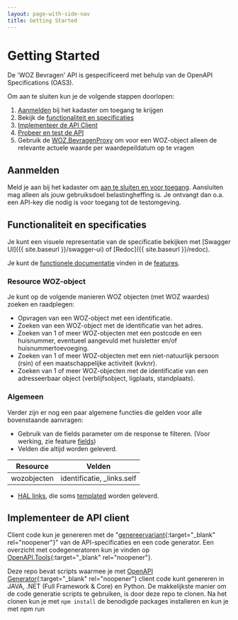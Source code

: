 ```yaml
---
layout: page-with-side-nav
title: Getting Started
---
```

# Getting Started

De 'WOZ Bevragen' API is gespecificeerd met behulp van de OpenAPI Specifications (OAS3).

Om aan te sluiten kun je de volgende stappen doorlopen:
1. [Aanmelden](#aanmelden) bij het kadaster om toegang te krijgen
2. Bekijk de [functionaliteit en specificaties](#functionaliteit-en-specificaties)
3. [Implementeer de API Client](#implementeer-de-api-client)
4. [Probeer en test de API](#probeer-en-test-de-api)<!-- 5. [Sluit aan op productie](#aansluiten-op-productie) -->
5. Gebruik de [WOZ.BevragenProxy](#wozbevragenproxy) om voor een WOZ-object alleen de relevante actuele waarde per waardepeildatum op te vragen

## Aanmelden
Meld je aan bij het kadaster om [aan te sluiten en voor toegang](https://www.kadaster.nl/zakelijk/producten/adressen-en-gebouwen/woz-api-huidige-bevragingen). Aansluiten mag alleen als jouw gebruiksdoel belastingheffing is. Je ontvangt dan o.a. een API-key die nodig is voor toegang tot de testomgeving. 

## Functionaliteit en specificaties
Je kunt een visuele representatie van de specificatie bekijken met [Swagger UI]({{ site.baseurl }}/swagger-ui) of [Redoc]({{ site.baseurl }}/redoc).

Je kunt de [functionele documentatie](./features) vinden in de [features](./features).

### Resource WOZ-object 
Je kunt op de volgende manieren WOZ objecten (met WOZ waardes) zoeken en raadplegen:

- Opvragen van een WOZ-object met een identificatie.
- Zoeken van een WOZ-object met de identificatie van het adres.
- Zoeken van 1 of meer WOZ-objecten met een postcode en een huisnummer, eventueel aangevuld met huisletter en/of huisnummertoevoeging.
- Zoeken van 1 of meer WOZ-objecten met een niet-natuurlijk persoon (rsin) of een maatschappelijke activiteit (kvknr).
- Zoeken van 1 of meer WOZ-objecten met de identificatie van een adresseerbaar object (verblijfsobject, ligplaats, standplaats).

### Algemeen
Verder zijn er nog een paar algemene functies die gelden voor alle bovenstaande aanvragen:
- Gebruik van de fields parameter om de response te filteren. (Voor werking, zie feature [fields](https://github.com/VNG-Realisatie/Haal-Centraal-common/blob/v1.2.0/features/fields.feature))
- Velden die altijd worden geleverd.

|Resource                           |Velden                         |
|-----                              |------                         |
|wozobjecten                        |identificatie, _links.self     |

- [HAL links](https://tools.ietf.org/html/draft-kelly-json-hal-08), die soms [templated](https://github.com/VNG-Realisatie/Haal-Centraal-common/blob/v1.2.0/features/uri-templating.feature) worden geleverd.

## Implementeer de API client
Client code kun je genereren met de "[genereervariant](https://github.com/VNG-Realisatie/Haal-Centraal-WOZ-bevragen/blob/master/specificatie/genereervariant/openapi.yaml){:target="_blank" rel="noopener"}" van de API-specificaties en een code generator. Een overzicht met codegeneratoren kun je vinden op [OpenAPI.Tools](https://openapi.tools/#sdk){:target="_blank" rel="noopener"}.

Deze repo bevat scripts waarmee je met [OpenAPI Generator](https://openapi-generator.tech/){:target="_blank" rel="noopener"} client code kunt genereren in JAVA, .NET (Full Framework & Core) en Python. De makkelijkste manier om de code generatie scripts te gebruiken, is door deze repo te clonen. Na het clonen kun je met `npm install` de benodigde packages installeren en kun je met npm run <script naam> één van de volgende scripts uitvoeren:
- oas:generate-java-client (voor JAVA client code)
- oas:generate-netcore-client (voor .NET Core client code)
- oas:generate-net-client (voor .NET Full Framework client code)
- oas:generate-python-client (voor Python client code)

Een lijst met andere ondersteunde generator opties kun je vinden in de [Generators List](https://openapi-generator.tech/docs/generators){:target="_blank" rel="noopener"} van OpenAPI Generator.

Note. De prerequisite van OpenAPI Generator is JAVA. Je moet een JAVA runtime installeren voordat je OpenAPI Generator kunt gebruiken
  
## Probeer en test de API
De werking van de API is het makkelijkst te testen met behulp van [Postman](https://www.getpostman.com/).
We hebben al een project voor je gemaakt die je kan gebruiken: [WOZ-Bevragen-postman-collection.json](https://github.com/VNG-Realisatie/Haal-Centraal-WOZ-bevragen/blob/master/test/WOZ-Bevragen-postman-collection.json). Deze kun je importeren in Postman waarna je alleen de endpoints en authenticatie (API-key) nog moet invullen.

### Configureer de url en api key

1. Klik bij "Waardering onroerende zaken" op de drie bolletjes.
2. Klik vervolgens op Edit
3. Selecteer tabblad "Authorization"
4. Kies TYPE "API Key"
5. Vul in Key: "x-api-key", Value: de API key die je van het Kadaster hebt ontvangen, Add to: "Header"
6. Selecteer tabblad "Variables"
7. Vul bij baseUrl INITIAL VALUE en bij CURRENT VALUE de url
8. Klik op de knop Update

De testomgeving van de API is te benaderen via de volgende url:
- _Beveiligde verbinding met alleen API-key: https://api.kadaster.nl/lvwoz-eto/huidigebevragingen_
    - Voor deze connectie met de testomgeving van deze API is vereist:
        - Een geldige API-key. Deze wordt bij de request opgenomen in request header "X-Api-Key". Wanneer je je aanmeldt voor het gebruiken van de API ontvang je de API-key.

## wozbevragen-proxy

Een WOZ-object opgevraagd via de WOZ Bevragen API bevat alle vastgestelde waarden per waardepeildatum voor het WOZ-object. Om voor een WOZ-object alleen de relevante actuele waarde per waardepeildatum op te vragen, kan gebruik worden gemaakt van de wozbevragen-proxy.
De wozbevragen-proxy routeert een WOZ-object bevraging naar de WOZ Bevragen API en filtert de niet-relevante waarden uit de response voordat deze wordt geretourneerd naar de bevrager. De wijze waarop dit wordt gedaan is beschreven in het [waarden.feature](https://github.com/VNG-Realisatie/Haal-Centraal-WOZ-bevragen/tree/master/features/waarden.feature) bestand.

In de volgende paragrafen is beschreven hoe de wozbevragen-proxy t.b.v. test doeleinden op een lokale machine kan worden geïnstalleerd en geconfigureerd.

### Prerequisites

- [Docker Desktop](https://www.docker.com/products/docker-desktop){:target="_blank" rel="noopener"} om de wozbevragen-proxy container image lokaal op een Windows of Mac PC te draaien
- API-key voor het aanroepen van de WOZ Bevragen API op de test omgeving 
- Een docker compose bestand om de wozbevragen-proxy container image te configureren en op te starten. Het [docker compose bestand](https://raw.githubusercontent.com/VNG-Realisatie/Haal-Centraal-WOZ-bevragen/master/docker-compose.yml){:target="_blank" rel="noopener"} op de Haal-Centraal-WOZ-bevragen GitHub repository kan als referentie worden gebruikt
- een ocelot.json bestand om de routering van de wozbevragen-proxy te configureren. Als referentie kan het [ocelot.json bestand](https://raw.githubusercontent.com/VNG-Realisatie/Haal-Centraal-WOZ-bevragen/master/src/config/Woz.BevragenProxy/ocelot.json){:target="_blank" rel="noopener"} worden gebruikt. Vervang de **woz-api-key** placeholder met je API-key

### Opstarten van de Woz.BevragenProxy Container

- Start de wozbevragen-proxy container image met de volgende statement
  ```sh
  docker-compose up -d
  ```
- Roep de WOZ Bevragen API aan met als base url: *http://localhost:5000*. Een aanroep met curl ziet er als volgt uit:
  ```sh
  curl --location --request GET 'http://localhost:5000/wozobjecten/800000003118'
  ```
 
